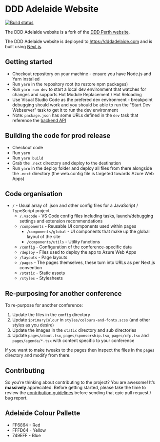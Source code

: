 # DDD Adelaide Website

[![Build status](https://dev.azure.com/dddwa/DDD%20Perth%20Website/_apis/build/status/DDD%20Adelaide%20Website-CI)](https://dev.azure.com/dddwa/DDD%20Perth%20Website/_build/latest?definitionId=3)

The DDD Adelaide website is a fork of the [DDD Perth website](https://github.com/dddwa/dddperth-website).

The DDD Adelaide website is deployed to https://dddadelaide.com and is built using [Next.js](https://github.com/zeit/next.js/).

## Getting started

- Checkout repository on your machine - ensure you have Node.js and Yarn installed
- Run `yarn` in the repository root (to restore npm packages)
- Run `yarn run dev` to start a local dev environment that watches for changes and supports Hot Module Replacement / Hot Reloading
- Use Visual Studio Code as the prefered dev environment - breakpoint debugging should work and you should be able to run the "Start Dev Webserver" task to get it to run the dev environment
- Note: `package.json` has some URLs defined in the `dev` task that reference the [backend API](https://github.com/dddwa/ddd-backend)

## Building the code for prod release

- Checkout code
- Run `yarn`
- Run `yarn build`
- Grab the `.next` directory and deploy to the destination
- Run `yarn` in the deploy folder and deploy all files from there alongside the `.next` directory (the web.config file is targeted towards Azure Web Apps)

## Code organisation

- `/` - Usual array of .json and other config files for a JavaScript / TypeScript project
  - `/.vscode` - VS Code config files including tasks, launch/debugging settings and extension recommendations
  - `/components` - Reusable UI components used within pages
    - `/components/global` - UI components that make up the global layout of the site
    - `/components/utils` - Utility functions
  - `/config` - Configuration of the conference-specific data
  - `/deploy` - Files used to deploy the app to Azure Web Apps
  - `/layouts` - Page layouts
  - `/pages` - The pages themselves, these turn into URLs as per Next.js convention
  - `/static` - Static assets
  - `/styles` - Stylesheets

## Re-purposing for another conference

To re-purpose for another conference:

1.  Update the files in the `config` directory
2.  Update `$primaryColour` in `styles/colours-and-fonts.scss` (and other styles as you desire)
3.  Update the images in the `static` directory and sub directories
4.  Update `pages/about.tsx`, `pages/sponsorship.tsx`, `pages/cfp.tsx` and `pages/agenda/*.tsx` with content specific to your conference

If you want to make tweaks to the pages then inspect the files in the `pages` directory and modify from there.

## Contributing

So you’re thinking about contributing to the project? You are awesome! It’s **massively** appreciated. Before getting started, please take the time to review the [contribution guidelines](CONTRIBUTING.MD) before sending that epic pull request / bug report.

## Adelaide Colour Pallette

- FF6864 - Red
- FFFD64 - Yellow
- 749EFF - Blue
